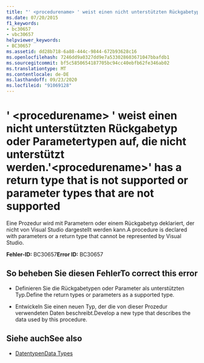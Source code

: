 ```yaml
---
title: "' <procedurename> ' weist einen nicht unterstützten Rückgabetyp oder Parametertypen auf, die nicht unterstützt werden."
ms.date: 07/20/2015
f1_keywords:
- bc30657
- vbc30657
helpviewer_keywords:
- BC30657
ms.assetid: dd28b718-6a88-444c-9844-672b93628c16
ms.openlocfilehash: 7246dd9a0327dd9e7a533028603671047bbafdb1
ms.sourcegitcommit: bf5c5850654187705bc94cc40ebfb62fe346ab02
ms.translationtype: MT
ms.contentlocale: de-DE
ms.lasthandoff: 09/23/2020
ms.locfileid: "91069128"
---
```

# <a name="procedurename-has-a-return-type-that-is-not-supported-or-parameter-types-that-are-not-supported"></a><span data-ttu-id="fea17-102">' \<procedurename> ' weist einen nicht unterstützten Rückgabetyp oder Parametertypen auf, die nicht unterstützt werden.</span><span class="sxs-lookup"><span data-stu-id="fea17-102">'\<procedurename>' has a return type that is not supported or parameter types that are not supported</span></span>

<span data-ttu-id="fea17-103">Eine Prozedur wird mit Parametern oder einem Rückgabetyp deklariert, der nicht von Visual Studio dargestellt werden kann.</span><span class="sxs-lookup"><span data-stu-id="fea17-103">A procedure is declared with parameters or a return type that cannot be represented by Visual Studio.</span></span>  
  
 <span data-ttu-id="fea17-104">**Fehler-ID:** BC30657</span><span class="sxs-lookup"><span data-stu-id="fea17-104">**Error ID:** BC30657</span></span>  
  
## <a name="to-correct-this-error"></a><span data-ttu-id="fea17-105">So beheben Sie diesen Fehler</span><span class="sxs-lookup"><span data-stu-id="fea17-105">To correct this error</span></span>  
  
- <span data-ttu-id="fea17-106">Definieren Sie die Rückgabetypen oder Parameter als unterstützten Typ.</span><span class="sxs-lookup"><span data-stu-id="fea17-106">Define the return types or parameters as a supported type.</span></span>  
  
- <span data-ttu-id="fea17-107">Entwickeln Sie einen neuen Typ, der die von dieser Prozedur verwendeten Daten beschreibt.</span><span class="sxs-lookup"><span data-stu-id="fea17-107">Develop a new type that describes the data used by this procedure.</span></span>  
  
## <a name="see-also"></a><span data-ttu-id="fea17-108">Siehe auch</span><span class="sxs-lookup"><span data-stu-id="fea17-108">See also</span></span>

- [<span data-ttu-id="fea17-109">Datentypen</span><span class="sxs-lookup"><span data-stu-id="fea17-109">Data Types</span></span>](../language-reference/data-types/index.md)
